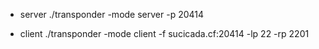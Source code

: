 -  server
./transponder -mode server -p 20414

- client
./transponder -mode client -f sucicada.cf:20414 -lp 22 -rp 2201
